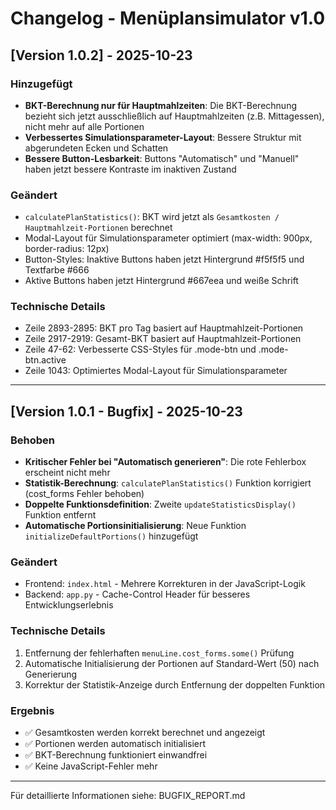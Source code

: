 # Changelog - Menüplansimulator v1.0

## [Version 1.0.2] - 2025-10-23

### Hinzugefügt
- **BKT-Berechnung nur für Hauptmahlzeiten**: Die BKT-Berechnung bezieht sich jetzt ausschließlich auf Hauptmahlzeiten (z.B. Mittagessen), nicht mehr auf alle Portionen
- **Verbessertes Simulationsparameter-Layout**: Bessere Struktur mit abgerundeten Ecken und Schatten
- **Bessere Button-Lesbarkeit**: Buttons "Automatisch" und "Manuell" haben jetzt bessere Kontraste im inaktiven Zustand

### Geändert
- `calculatePlanStatistics()`: BKT wird jetzt als `Gesamtkosten / Hauptmahlzeit-Portionen` berechnet
- Modal-Layout für Simulationsparameter optimiert (max-width: 900px, border-radius: 12px)
- Button-Styles: Inaktive Buttons haben jetzt Hintergrund #f5f5f5 und Textfarbe #666
- Aktive Buttons haben jetzt Hintergrund #667eea und weiße Schrift

### Technische Details
- Zeile 2893-2895: BKT pro Tag basiert auf Hauptmahlzeit-Portionen
- Zeile 2917-2919: Gesamt-BKT basiert auf Hauptmahlzeit-Portionen
- Zeile 47-62: Verbesserte CSS-Styles für .mode-btn und .mode-btn.active
- Zeile 1043: Optimiertes Modal-Layout für Simulationsparameter

---

## [Version 1.0.1 - Bugfix] - 2025-10-23

### Behoben
- **Kritischer Fehler bei "Automatisch generieren"**: Die rote Fehlerbox erscheint nicht mehr
- **Statistik-Berechnung**: `calculatePlanStatistics()` Funktion korrigiert (cost_forms Fehler behoben)
- **Doppelte Funktionsdefinition**: Zweite `updateStatisticsDisplay()` Funktion entfernt
- **Automatische Portionsinitialisierung**: Neue Funktion `initializeDefaultPortions()` hinzugefügt

### Geändert
- Frontend: `index.html` - Mehrere Korrekturen in der JavaScript-Logik
- Backend: `app.py` - Cache-Control Header für besseres Entwicklungserlebnis

### Technische Details
1. Entfernung der fehlerhaften `menuLine.cost_forms.some()` Prüfung
2. Automatische Initialisierung der Portionen auf Standard-Wert (50) nach Generierung
3. Korrektur der Statistik-Anzeige durch Entfernung der doppelten Funktion

### Ergebnis
- ✅ Gesamtkosten werden korrekt berechnet und angezeigt
- ✅ Portionen werden automatisch initialisiert
- ✅ BKT-Berechnung funktioniert einwandfrei
- ✅ Keine JavaScript-Fehler mehr

---

Für detaillierte Informationen siehe: BUGFIX_REPORT.md
